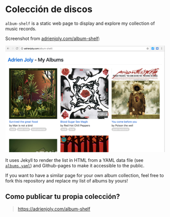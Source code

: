 # Colección de discos

`album-shelf` is a static web page to display and explore my collection of music records.

Screenshot from [adrienjoly.com/album-shelf](https://adrienjoly.com/album-shelf):

![collection of albums screenshot](./docs/screenshot.png)

It uses Jekyll to render the list in HTML from a YAML data file (see [`albums.yaml`](./_data/albums.yaml)) and Github-pages to make it accessible to the public.

If you want to have a similar page for your own album collection, feel free to fork this repository and replace my list of albums by yours!

## Como publicar tu propia colección?

> https://adrienjoly.com/album-shelf
